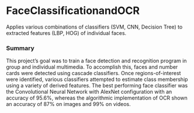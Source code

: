 # FaceClassificationandOCR
Applies various combinations of classifiers (SVM, CNN, Decision Tree) to extracted features (LBP, HOG) of individual faces.


### Summary 
This project’s goal was to train a face detection and recognition program in group and individual multimedia. To accomplish this, faces and number cards were detected using cascade classifiers. Once regions-of-interest were identified, various classifiers attempted to estimate class membership using a variety of derived features. The best performing face classifier was the Convolutional Neural Network with AlexNet configuration with an accuracy of 95.6%, whereas the algorithmic implementation of OCR shown an accuracy of 87% on images and 99% on videos.
